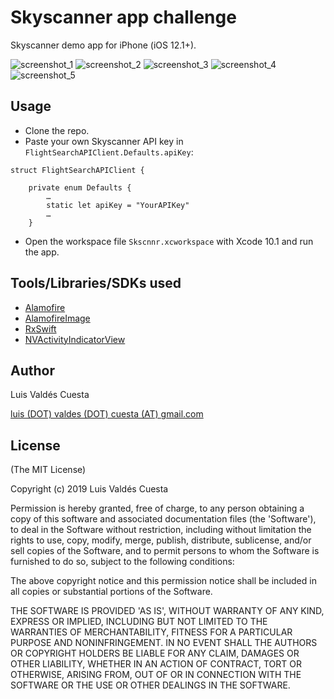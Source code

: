 # Skyscanner app challenge
Skyscanner demo app for iPhone (iOS 12.1+).

![screenshot_1](assets/screenshot_1_resized.png)
![screenshot_2](assets/screenshot_2_resized.png)
![screenshot_3](assets/screenshot_3_resized.png)
![screenshot_4](assets/screenshot_4_resized.png)
![screenshot_5](assets/screenshot_5_resized.png)

## Usage
- Clone the repo.
- Paste your own Skyscanner API key in `FlightSearchAPIClient.Defaults.apiKey`:

```
struct FlightSearchAPIClient {

    private enum Defaults {
        …
        static let apiKey = "YourAPIKey"
        …
    }
```

- Open the workspace file `Skscnnr.xcworkspace` with Xcode 10.1 and run the app.

## Tools/Libraries/SDKs used
- [Alamofire](https://github.com/Alamofire/Alamofire)
- [AlamofireImage](https://github.com/Alamofire/AlamofireImage)
- [RxSwift](https://github.com/ReactiveX/RxSwift)
- [NVActivityIndicatorView](https://github.com/ninjaprox/NVActivityIndicatorView)

## Author
Luis Valdés Cuesta

[luis (DOT) valdes (DOT) cuesta (AT) gmail.com]()

## License
(The MIT License)

Copyright (c) 2019 Luis Valdés Cuesta

Permission is hereby granted, free of charge, to any person obtaining a copy of this software and associated documentation files (the 'Software'), to deal in the Software without restriction, including without limitation the rights to use, copy, modify, merge, publish, distribute, sublicense, and/or sell copies of the Software, and to permit persons to whom the Software is furnished to do so, subject to the following conditions:

The above copyright notice and this permission notice shall be included in all copies or substantial portions of the Software.

THE SOFTWARE IS PROVIDED 'AS IS', WITHOUT WARRANTY OF ANY KIND, EXPRESS OR IMPLIED, INCLUDING BUT NOT LIMITED TO THE WARRANTIES OF MERCHANTABILITY, FITNESS FOR A PARTICULAR PURPOSE AND NONINFRINGEMENT. IN NO EVENT SHALL THE AUTHORS OR COPYRIGHT HOLDERS BE LIABLE FOR ANY CLAIM, DAMAGES OR OTHER LIABILITY, WHETHER IN AN ACTION OF CONTRACT, TORT OR OTHERWISE, ARISING FROM, OUT OF OR IN CONNECTION WITH THE SOFTWARE OR THE USE OR OTHER DEALINGS IN THE SOFTWARE.